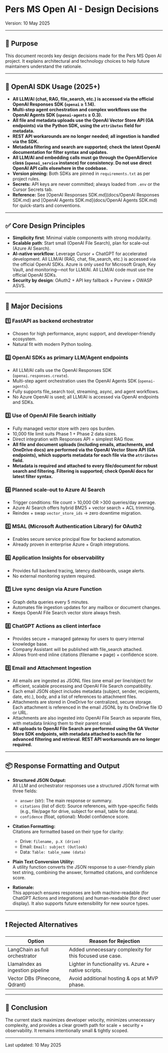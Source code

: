 # Pers MS Open AI - Design Decisions

Version: 10 May 2025

---

## 🎯 Purpose

This document records key design decisions made for the Pers MS Open AI project. It explains architectural and technology choices to help future maintainers understand the rationale.

---

## 🚀 OpenAI SDK Usage (2025+)

- **All LLM/AI (chat, RAG, file_search, etc.) is accessed via the official OpenAI Responses SDK (`openai` ≥ 1.14).**
- **Multi-step agent orchestration and complex workflows use the OpenAI Agents SDK (`openai-agents` ≥ 0.3).**
- **All file and metadata uploads use the OpenAI Vector Store API (GA endpoints) via the Python SDK, using the `attributes` field for metadata.**
- **REST API workarounds are no longer needed; all ingestion is handled via the SDK.**
- **Metadata filtering and search are supported; check the latest OpenAI documentation for filter syntax and updates.**
- **All LLM/AI and embedding calls must go through the OpenAIService class (`openai_service` instance) for consistency. Do not use direct OpenAI API calls elsewhere in the codebase.**
- **Version pinning:** Both SDKs are pinned in `requirements.txt` as per project rules.
- **Secrets:** API keys are never committed; always loaded from `.env` or the Cursor Secrets tab.
- **Reference:** See [OpenAI Responses SDK.md](docs/OpenAI Responses SDK.md) and [OpenAI Agents SDK.md](docs/OpenAI Agents SDK.md) for quick-starts and conventions.

---

## ✅ Core Design Principles

* **Simplicity first**: Minimal viable components with strong modularity.
* **Scalable path**: Start small (OpenAI File Search), plan for scale-out (Azure AI Search).
* **AI-native workflow**: Leverage Cursor + ChatGPT for accelerated development. All LLM/AI (RAG, chat, file_search, etc.) is accessed via the official OpenAI SDKs. Azure is only used for Microsoft Graph, Key Vault, and monitoring—not for LLM/AI. All LLM/AI code must use the official OpenAI SDKs.
* **Security by design**: OAuth2 + API key fallback + Purview + OWASP ASVS.

---

## 📐 Major Decisions

### 1️⃣ FastAPI as backend orchestrator

* Chosen for high performance, async support, and developer-friendly ecosystem.
* Natural fit with modern Python tooling.

### 2️⃣ OpenAI SDKs as primary LLM/Agent endpoints

* All LLM/AI calls use the OpenAI Responses SDK (`openai.responses.create`).
* Multi-step agent orchestration uses the OpenAI Agents SDK (`openai-agents`).
* Fully supports file_search tool, streaming, async, and agent workflows.
* No Azure OpenAI is used; all LLM/AI is accessed via OpenAI endpoints and SDKs.

### 3️⃣ Use of OpenAI File Search initially

* Fully managed vector store with zero ops burden.
* 10,000 file limit suits Phase 1 + Phase 2 data sizes.
* Direct integration with Responses API = simplest RAG flow.
* **All file and document uploads (including emails, attachments, and OneDrive docs) are performed via the OpenAI Vector Store API (GA endpoints), which supports metadata for each file via the `attributes` field.**
* **Metadata is required and attached to every file/document for robust search and filtering. Filtering is supported; check OpenAI docs for latest filter syntax.**

### 4️⃣ Planned scale-out to Azure AI Search

* Trigger conditions: file count > 10,000 OR >300 queries/day average.
* Azure AI Search offers hybrid BM25 + vector search + ACL trimming.
* Reindex + swap `vector_store_ids` → zero downtime migration.

### 5️⃣ MSAL (Microsoft Authentication Library) for OAuth2

* Enables secure service principal flow for backend automation.
* Already proven in enterprise Azure + Graph integrations.

### 6️⃣ Application Insights for observability

* Provides full backend tracing, latency dashboards, usage alerts.
* No external monitoring system required.

### 7️⃣ Live sync design via Azure Function

* Graph delta queries every 5 minutes.
* Automates file ingestion updates for any mailbox or document changes.
* Keeps OpenAI File Search vector store always fresh.

### 8️⃣ ChatGPT Actions as client interface

* Provides secure + managed gateway for users to query internal knowledge base.
* Company Assistant will be published with file_search attached.
* Allows front-end inline citations (filename • page) + confidence score.

### 9️⃣ Email and Attachment Ingestion

* All emails are ingested as JSONL files (one email per line/object) for efficient, scalable processing and OpenAI File Search compatibility.
* Each email JSON object includes metadata (subject, sender, recipients, date, etc.), body, and a list of references to attachment files.
* Attachments are stored in OneDrive for centralized, secure storage. Each attachment is referenced in the email JSONL by its OneDrive file ID or URL.
* Attachments are also ingested into OpenAI File Search as separate files, with metadata linking them to their parent email.
* **All uploads to OpenAI File Search are performed using the GA Vector Store SDK endpoints, with metadata attached to each file for advanced filtering and retrieval. REST API workarounds are no longer required.**

---

## 📦 Response Formatting and Output

- **Structured JSON Output:**  
  All LLM and orchestrator responses use a structured JSON format with three fields:  
  - `answer` (str): The main response or summary.  
  - `citations` (list of dict): Source references, with type-specific fields (e.g., file/page for drive, subject for email, table for data).  
  - `confidence` (float, optional): Model confidence score.

- **Citation Formatting:**  
  Citations are formatted based on their type for clarity:
  - Drive: `filename, p.X (drive)`
  - Email: `Email: subject (Outlook)`
  - Data: `Table: table_name (data)`

- **Plain Text Conversion Utility:**  
  A utility function converts the JSON response to a user-friendly plain text string, combining the answer, formatted citations, and confidence score.

- **Rationale:**  
  This approach ensures responses are both machine-readable (for ChatGPT Actions and integrations) and human-readable (for direct user display). It also supports future extensibility for new source types.

---

## ❗ Rejected Alternatives

| Option                           | Reason for Rejection                                    |
| -------------------------------- | ------------------------------------------------------- |
| LangChain as full orchestrator   | Added unnecessary complexity for this focused use case. |
| LlamaIndex as ingestion pipeline | Lighter in functionality vs. Azure + native scripts.    |
| Vector DBs (Pinecone, Qdrant)    | Avoid additional hosting & ops at MVP phase.            |

---

## 📝 Conclusion

The current stack maximizes developer velocity, minimizes unnecessary complexity, and provides a clear growth path for scale + security + observability. It remains intentionally small & tightly scoped.

---

Last updated: 10 May 2025
